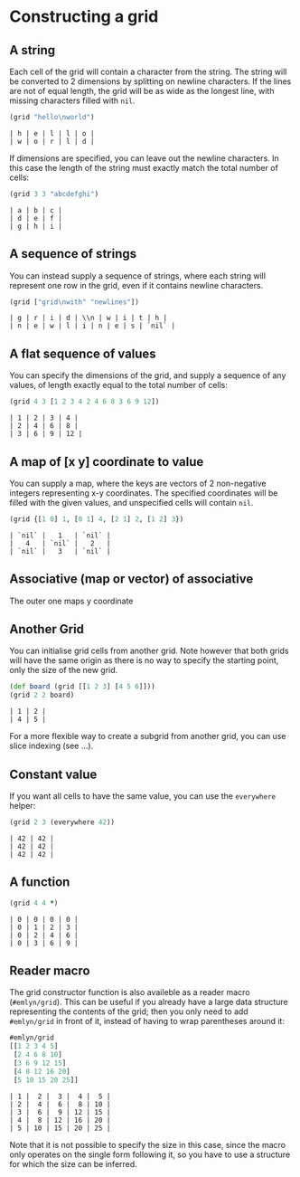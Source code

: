# Constructing a grid

## A string

Each cell of the grid will contain a character from the string.
The string will be converted to 2 dimensions by splitting on newline characters.
If the lines are not of equal length, the grid will be as wide as the longest line,
with missing characters filled with `nil`.

```clojure
(grid "hello\nworld")
```
```text
| h | e | l | l | o |
| w | o | r | l | d |
```

If dimensions are specified, you can leave out the newline characters.
In this case the length of the string must exactly match the total number of cells:

```clojure
(grid 3 3 "abcdefghi")
```
```text
| a | b | c |
| d | e | f |
| g | h | i |
```

## A sequence of strings

You can instead supply a sequence of strings, where each string will represent one row in the grid,
even if it contains newline characters.

```clojure
(grid ["grid\nwith" "newlines"])
```
```text
| g | r | i | d | \\n | w | i | t | h |
| n | e | w | l | i | n | e | s | `nil` |
```

## A flat sequence of values

You can specify the dimensions of the grid, and supply a sequence of any values,
of length exactly equal to the total number of cells:

```clojure
(grid 4 3 [1 2 3 4 2 4 6 8 3 6 9 12])
```
```text
| 1 | 2 | 3 | 4 |
| 2 | 4 | 6 | 8 |
| 3 | 6 | 9 | 12 |
```

## A map of [x y] coordinate to value

You can supply a map, where the keys are vectors of 2 non-negative integers representing x-y coordinates.
The specified coordinates will be filled with the given values, and unspecified cells will contain `nil`.

```clojure
(grid {[1 0] 1, [0 1] 4, [2 1] 2, [1 2] 3})
```
```text
| `nil` |   1   | `nil` |
|   4   | `nil` |   2   |
| `nil` |   3   | `nil` |
```

## Associative (map or vector) of associative

The outer one maps y coordinate

## Another Grid

You can initialise grid cells from another grid.
Note however that both grids will have the same origin as there is no way to specify the starting point,
only the size of the new grid.

```clojure
(def board (grid [[1 2 3] [4 5 6]]))
(grid 2 2 board)
```
```text
| 1 | 2 |
| 4 | 5 |
```

For a more flexible way to create a subgrid from another grid, you can use slice indexing (see ...).

## Constant value

If you want all cells to have the same value, you can use the `everywhere` helper:

```clojure
(grid 2 3 (everywhere 42))
```
```text
| 42 | 42 |
| 42 | 42 |
| 42 | 42 |
```

## A function

```clojure
(grid 4 4 *)
```
```text
| 0 | 0 | 0 | 0 |
| 0 | 1 | 2 | 3 |
| 0 | 2 | 4 | 6 |
| 0 | 3 | 6 | 9 |
```

## Reader macro

The grid constructor function is also availeble as a reader macro (`#emlyn/grid`).
This can be useful if you already have a large data structure representing the contents of the grid;
then you only need to add `#emlyn/grid` in front of it, instead of having to wrap parentheses around it:

```clojure
#emlyn/grid
[[1 2 3 4 5]
 [2 4 6 8 10]
 [3 6 9 12 15]
 [4 8 12 16 20]
 [5 10 15 20 25]]
 ```
```text
| 1 |  2 |  3 |  4 |  5 |
| 2 |  4 |  6 |  8 | 10 |
| 3 |  6 |  9 | 12 | 15 |
| 4 |  8 | 12 | 16 | 20 |
| 5 | 10 | 15 | 20 | 25 |
```

Note that it is not possible to specify the size in this case,
since the macro only operates on the single form following it,
so you have to use a structure for which the size can be inferred.
